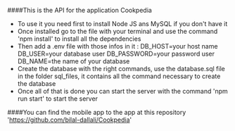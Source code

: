 ####This is the API for the application Cookpedia

- To use it you need first to install Node JS ans MySQL if you don't have it
- Once installed go to the file with your terminal and use the command 'npm install' to install all the dependencies
- Then add a .env file with those infos in it :
DB_HOST=your host name
DB_USER=your database user
DB_PASSWORD=your password user
DB_NAME=the name of your database
- Create the database with the right commands, use the database.sql file in the folder sql_files, it contains all the command necessary to create the database
- Once all of that is done you can start the server with the command 'npm run start' to start the server

####You can find the mobile app to the app at this repository 'https://github.com/bilal-dallali/Cookpedia'